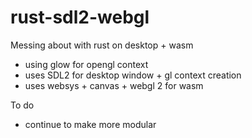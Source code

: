 # rust-sdl2-webgl

Messing about with rust on desktop + wasm 

- using glow for opengl context 
- uses SDL2 for desktop window + gl context creation
- uses websys + canvas + webgl 2 for wasm 

To do 
- continue to make more modular
